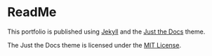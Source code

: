 # ReadMe

This portfolio is published using [Jekyll] and the [Just the Docs] theme.

The Just the Docs theme is licensed under the [MIT License]. 

[Jekyll]: https://jekyllrb.com
[Just the Docs]: https://just-the-docs.github.io/just-the-docs/
[MIT License]: https://en.wikipedia.org/wiki/MIT_License
